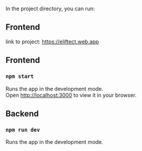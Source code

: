 


In the project directory, you can run:

<h2>Frontend</h2>

link to project: https://eliftect.web.app

<h2>Frontend</h2>

### `npm start`

Runs the app in the development mode. <br/>
Open [http://localhost:3000](http://localhost:3000) to view it in your browser.


<h2>Backend</h2>

### `npm run dev`

Runs the app in the development mode.

